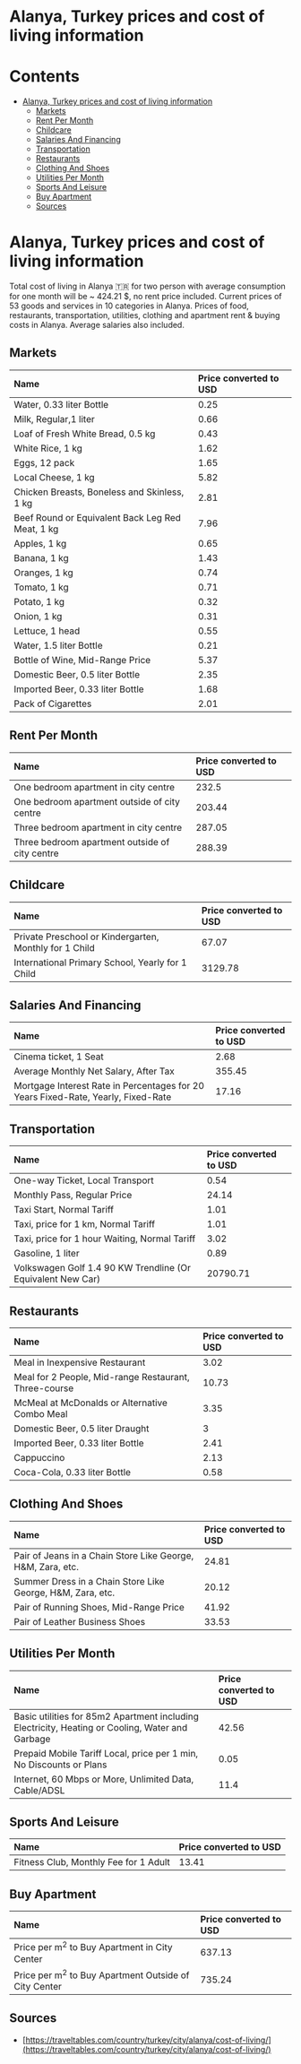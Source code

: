 
Alanya, Turkey prices and cost of living information
====================================================

Contents
========

* [Alanya, Turkey prices and cost of living information](#alanya-turkey-prices-and-cost-of-living-information)
	* [Markets](#markets)
	* [Rent Per Month](#rent-per-month)
	* [Childcare](#childcare)
	* [Salaries And Financing](#salaries-and-financing)
	* [Transportation](#transportation)
	* [Restaurants](#restaurants)
	* [Clothing And Shoes](#clothing-and-shoes)
	* [Utilities Per Month](#utilities-per-month)
	* [Sports And Leisure](#sports-and-leisure)
	* [Buy Apartment](#buy-apartment)
	* [Sources](#sources)

# Alanya, Turkey prices and cost of living information


Total cost of living in Alanya 🇹🇷 for two person with average consumption for one month will be ~ 424.21 $, no rent 
price included. Current prices of 53 goods and services in 10 categories  in Alanya. Prices of food, restaurants, 
transportation, utilities, clothing and apartment rent & buying costs in Alanya. Average salaries also included.
## Markets

|Name|Price converted to USD|
| :--- | :--- |
|Water, 0.33 liter Bottle|0.25|
|Milk, Regular,1 liter|0.66|
|Loaf of Fresh White Bread, 0.5 kg|0.43|
|White Rice, 1 kg|1.62|
|Eggs, 12 pack|1.65|
|Local Cheese, 1 kg|5.82|
|Chicken Breasts, Boneless and Skinless, 1 kg|2.81|
|Beef Round or Equivalent Back Leg Red Meat, 1 kg |7.96|
|Apples, 1 kg|0.65|
|Banana, 1 kg|1.43|
|Oranges, 1 kg|0.74|
|Tomato, 1 kg|0.71|
|Potato, 1 kg|0.32|
|Onion, 1 kg|0.31|
|Lettuce, 1 head|0.55|
|Water, 1.5 liter Bottle|0.21|
|Bottle of Wine, Mid-Range Price|5.37|
|Domestic Beer, 0.5 liter Bottle|2.35|
|Imported Beer, 0.33 liter Bottle|1.68|
|Pack of Cigarettes|2.01|
  

## Rent Per Month

|Name|Price converted to USD|
| :--- | :--- |
|One bedroom apartment in city centre|232.5|
|One bedroom apartment outside of city centre|203.44|
|Three bedroom apartment in city centre|287.05|
|Three bedroom apartment outside of city centre|288.39|
  

## Childcare

|Name|Price converted to USD|
| :--- | :--- |
|Private Preschool or Kindergarten, Monthly for 1 Child|67.07|
|International Primary School, Yearly for 1 Child|3129.78|
  

## Salaries And Financing

|Name|Price converted to USD|
| :--- | :--- |
|Cinema ticket, 1 Seat|2.68|
|Average Monthly Net Salary, After Tax|355.45|
|Mortgage Interest Rate in Percentages for 20 Years Fixed-Rate, Yearly, Fixed-Rate|17.16|
  

## Transportation

|Name|Price converted to USD|
| :--- | :--- |
|One-way Ticket, Local Transport|0.54|
|Monthly Pass, Regular Price|24.14|
|Taxi Start, Normal Tariff|1.01|
|Taxi, price for 1 km, Normal Tariff|1.01|
|Taxi, price for 1 hour Waiting, Normal Tariff|3.02|
|Gasoline, 1 liter|0.89|
|Volkswagen Golf 1.4 90 KW Trendline (Or Equivalent New Car)|20790.71|
  

## Restaurants

|Name|Price converted to USD|
| :--- | :--- |
|Meal in Inexpensive Restaurant|3.02|
|Meal for 2 People, Mid-range Restaurant, Three-course|10.73|
|McMeal at McDonalds or Alternative Combo Meal|3.35|
|Domestic Beer, 0.5 liter Draught|3|
|Imported Beer, 0.33 liter Bottle|2.41|
|Cappuccino|2.13|
|Coca-Cola, 0.33 liter Bottle|0.58|
  

## Clothing And Shoes

|Name|Price converted to USD|
| :--- | :--- |
|Pair of Jeans in a Chain Store Like George, H&M, Zara, etc.|24.81|
|Summer Dress in a Chain Store Like George, H&M, Zara, etc.|20.12|
|Pair of Running Shoes, Mid-Range Price|41.92|
|Pair of Leather Business Shoes|33.53|
  

## Utilities Per Month

|Name|Price converted to USD|
| :--- | :--- |
|Basic utilities for 85m2 Apartment including Electricity, Heating or Cooling, Water and Garbage|42.56|
|Prepaid Mobile Tariff Local, price per 1 min, No Discounts or Plans|0.05|
|Internet, 60 Mbps or More, Unlimited Data, Cable/ADSL|11.4|
  

## Sports And Leisure

|Name|Price converted to USD|
| :--- | :--- |
|Fitness Club, Monthly Fee for 1 Adult|13.41|
  

## Buy Apartment

|Name|Price converted to USD|
| :--- | :--- |
|Price per m<sup>2</sup> to Buy Apartment in City Center|637.13|
|Price per m<sup>2</sup> to Buy Apartment Outside of City Center|735.24|
  

## Sources

- [https://traveltables.com/country/turkey/city/alanya/cost-of-living/](https://traveltables.com/country/turkey/city/alanya/cost-of-living/)
